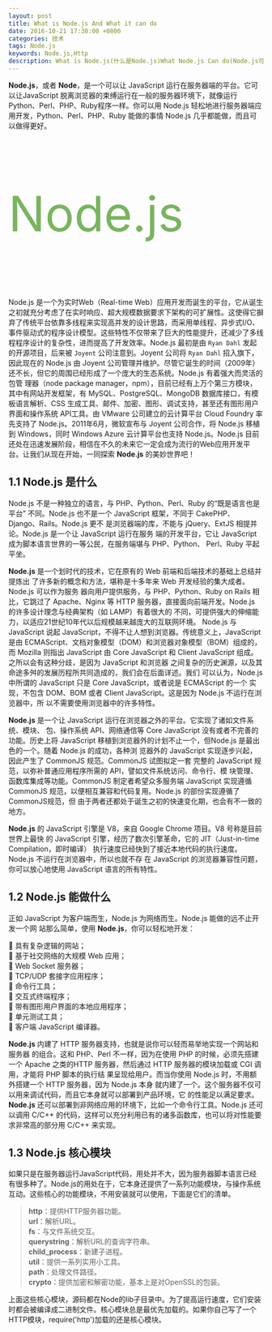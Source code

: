 ```yaml
---
layout: post
title: What is Node.js And What it can do
date: 2016-10-21 17:30:00 +0800
categories: 技术
tags: Node.js
keywords: Node.js,Http
description: What is Node.js(什么是Node.js)What Node.js Can do(Node.js可以作什么);
---
```


**Node.js**，或者 **Node**，是一个可以让 JavaScript 运行在服务器端的平台。它可以让JavaScript 脱离浏览器的束缚运行在一般的服务器环境下，就像运行 Python、Perl、PHP、Ruby程序一样。你可以用 Node.js 轻松地进行服务器端应用开发，Python、Perl、PHP、Ruby 能做的事情 Node.js 几乎都能做，而且可以做得更好。

<style>
.nodejs{
    color: #79B45F;
    font-size: 96px;
    width: 100%;
    min-height: 200px;
    line-height: 300px;
}
</style>   

<div class="nodejs picture-bg">Node.js</div>

Node.js 是一个为实时Web（Real-time Web）应用开发而诞生的平台，它从诞生之初就充分考虑了在实时响应、超大规模数据要求下架构的可扩展性。这使得它摒弃了传统平台依靠多线程来实现高并发的设计思路，而采用单线程、异步式I/O、事件驱动式的程序设计模型。这些特性不仅带来了巨大的性能提升，还减少了多线程程序设计的复杂性，进而提高了开发效率。Node.js 最初是由 `Ryan Dahl` 发起的开源项目，后来被 `Joyent` 公司注意到。Joyent 公司将 `Ryan Dahl` 招入旗下，因此现在的 Node.js 由 Joyent 公司管理并维护。尽管它诞生的时间（2009年）还不长，但它的周围已经形成了一个庞大的生态系统。Node.js 有着强大而灵活的包管
理器（node package manager，npm），目前已经有上万个第三方模块，其中有网站开发框架，有 MySQL、PostgreSQL、MongoDB 数据库接口，有模板语言解析、CSS 生成工具、邮件、加密、图形、调试支持，甚至还有图形用户界面和操作系统 API工具。由 VMware 公司建立的云计算平台 Cloud Foundry 率先支持了 Node.js。2011年6月，微软宣布与 Joyent 公司合作，将 Node.js 移植到 Windows，同时 Windows Azure 云计算平台也支持 Node.js。Node.js 目前还处在迅速发展阶段，相信在不久的未来它一定会成为流行的Web应用开发平台。让我们从现在开始，一同探索 **Node.js** 的美妙世界吧！

## 1.1 Node.js 是什么

Node.js 不是一种独立的语言，与 PHP、Python、Perl、Ruby 的“既是语言也是平台”
不同。Node.js 也不是一个 JavaScript 框架，不同于 CakePHP、Django、Rails。Node.js 更不
是浏览器端的库，不能与 jQuery、ExtJS 相提并论。Node.js 是一个让 JavaScript 运行在服务
端的开发平台，它让 JavaScript 成为脚本语言世界的一等公民，在服务端堪与 PHP、Python、
Perl、Ruby 平起平坐。

**Node.js** 是一个划时代的技术，它在原有的 Web 前端和后端技术的基础上总结并提炼出
了许多新的概念和方法，堪称是十多年来 Web 开发经验的集大成者。Node.js 可以作为服务
器向用户提供服务，与 PHP、Python、Ruby on Rails 相比，它跳过了 Apache、Nginx 等 HTTP
服务器，直接面向前端开发。Node.js 的许多设计理念与经典架构（如 LAMP）有着很大的
不同，可提供强大的伸缩能力，以适应21世纪10年代以后规模越来越庞大的互联网环境。
Node.js 与 JavaScript 说起 JavaScript，不得不让人想到浏览器。传统意义上，JavaScript 是由 ECMAScript、文档对象模型（DOM）和浏览器对象模型（BOM）组成的，而 Mozilla 则指出 JavaScript 由
Core JavaScript 和 Client JavaScript 组成。之所以会有这种分歧，是因为 JavaScript 和浏览器
之间复杂的历史渊源，以及其命途多舛的发展历程所共同造成的，我们会在后面详述。我们
可以认为，Node.js 中所谓的 JavaScript 只是 Core JavaScript，或者说是 ECMAScript 的一个
实现，不包含 DOM、BOM 或者 Client JavaScript。这是因为 Node.js 不运行在浏览器中，所
以不需要使用浏览器中的许多特性。


**Node.js** 是一个让 JavaScript 运行在浏览器之外的平台。它实现了诸如文件系统、模块、
包、操作系统 API、网络通信等 Core JavaScript 没有或者不完善的功能。历史上将 JavaScript
移植到浏览器外的计划不止一个，但Node.js 是最出色的一个。随着 Node.js 的成功，各种浏
览器外的 JavaScript 实现逐步兴起，因此产生了 CommonJS 规范。CommonJS 试图拟定一套
完整的 JavaScript 规范，以弥补普通应用程序所需的 API，譬如文件系统访问、命令行、模
块管理、函数库集成等功能。CommonJS 制定者希望众多服务端 JavaScript 实现遵循
CommonJS 规范，以便相互兼容和代码复用。Node.js 的部份实现遵循了CommonJS规范，但
由于两者还都处于诞生之初的快速变化期，也会有不一致的地方。


**Node.js** 的 JavaScript 引擎是 V8，来自 Google Chrome 项目。V8 号称是目前世界上最快
的 JavaScript 引擎，经历了数次引擎革命，它的 JIT（Just-in-time Compilation，即时编译）
执行速度已经快到了接近本地代码的执行速度。Node.js 不运行在浏览器中，所以也就不存
在 JavaScript 的浏览器兼容性问题，你可以放心地使用 JavaScript 语言的所有特性。

## 1.2 Node.js 能做什么

正如 JavaScript 为客户端而生，Node.js 为网络而生。Node.js 能做的远不止开发一个网
站那么简单，使用 **Node.js**，你可以轻松地开发：

 具有复杂逻辑的网站；                            
 基于社交网络的大规模 Web 应用；      
 Web Socket 服务器；      
 TCP/UDP 套接字应用程序；      
 命令行工具；      
 交互式终端程序；      
 带有图形用户界面的本地应用程序；      
 单元测试工具；      
 客户端 JavaScript 编译器。      

**Node.js** 内建了 HTTP 服务器支持，也就是说你可以轻而易举地实现一个网站和服务器
的组合。这和 PHP、Perl 不一样，因为在使用 PHP 的时候，必须先搭建一个 Apache 之类的HTTP 服务器，然后通过 HTTP 服务器的模块加载或 CGI 调用，才能将 PHP 脚本的执行结
果呈现给用户。而当你使用 Node.js 时，不用额外搭建一个 HTTP 服务器，因为 Node.js 本身
就内建了一个。这个服务器不仅可以用来调试代码，而且它本身就可以部署到产品环境，它
的性能足以满足要求。**Node.js** 还可以部署到非网络应用的环境下，比如一个命令行工具。Node.js 还可以调用
C/C++ 的代码，这样可以充分利用已有的诸多函数库，也可以将对性能要求非常高的部分用
C/C++ 来实现。

## 1.3 Node.js 核心模块

如果只是在服务器运行JavaScript代码，用处并不大，因为服务器脚本语言已经有很多种了。Node.js的用处在于，它本身还提供了一系列功能模块，与操作系统互动。这些核心的功能模块，不用安装就可以使用，下面是它们的清单。

>**http**：提供HTTP服务器功能。        
**url**：解析URL。        
**fs**：与文件系统交互。        
**querystring**：解析URL的查询字符串。        
**child_process**：新建子进程。        
**util**：提供一系列实用小工具。        
**path**：处理文件路径。        
**crypto**：提供加密和解密功能，基本上是对OpenSSL的包装。        

上面这些核心模块，源码都在Node的lib子目录中。为了提高运行速度，它们安装时都会被编译成二进制文件。核心模块总是最优先加载的。如果你自己写了一个HTTP模块，require('http')加载的还是核心模块。
